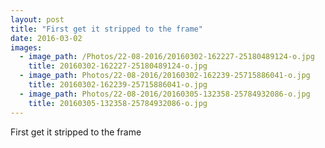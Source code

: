 ```yaml
---
layout: post
title: "First get it stripped to the frame"
date: 2016-03-02
images:
  - image_path: /Photos/22-08-2016/20160302-162227-25180489124-o.jpg
    title: 20160302-162227-25180489124-o.jpg
  - image_path: Photos/22-08-2016/20160302-162239-25715886041-o.jpg
    title: 20160302-162239-25715886041-o.jpg
  - image_path: Photos/22-08-2016/20160305-132358-25784932086-o.jpg
    title: 20160305-132358-25784932086-o.jpg
---
```

First get it stripped to the frame﻿
